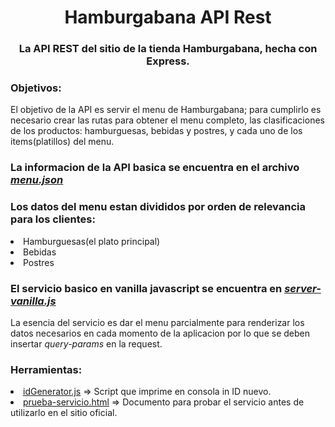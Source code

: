 <div align="center">
	<h1>Hamburgabana API Rest</h1>
	<h3>La API REST del sitio de la tienda Hamburgabana, hecha con Express.</h3>
</div>

### Objetivos:

El objetivo de la API es servir el menu de Hamburgabana; para cumplirlo es necesario crear las rutas
para obtener el menu completo, las clasificaciones de los productos: hamburguesas, bebidas y postres,
y cada uno de los items(platillos) del menu.

### La informacion de la API basica se encuentra en el archivo <em><a href="https://github.com/Lachy200408/API_Hamburgabana/blob/main/menu.json">menu.json</a></em>

### Los datos del menu estan divididos por orden de relevancia para los clientes:
<li>Hamburguesas(el plato principal)</li>
<li>Bebidas</li>
<li>Postres</li>

### El servicio basico en vanilla javascript se encuentra en <em><a href="https://github.com/Lachy200408/API_Hamburgabana/blob/main/menu.json">server-vanilla.js</a></em>
La esencia del servicio es dar el menu parcialmente para renderizar los datos necesarios
en cada momento de la aplicacion por lo que se deben insertar <em>query-params</em> en
la request.

### Herramientas:
<li><a href="https://github.com/Lachy200408/API_Hamburgabana/blob/main/menu.json">idGenerator.js</a> => Script que imprime en consola in ID nuevo.</li>
<li><a href="https://github.com/Lachy200408/API_Hamburgabana/blob/main/menu.json">prueba-servicio.html</a> => Documento para probar el servicio antes de utilizarlo en el sitio oficial.</li>
